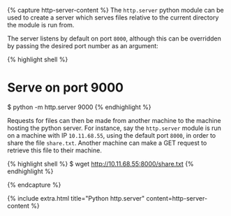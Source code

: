 {% capture http-server-content %}
The `http.server` python module can be used to create a server which serves files relative to the current directory the module is run from.

The server listens by default on port `8000`, although this can be overridden by passing the desired port number as an argument:

{% highlight shell %}
# Serve on port 9000
$ python -m http.server 9000
{% endhighlight %}

Requests for files can then be made from another machine to the machine hosting the python server. For instance, say the `http.server` module is run on a machine with IP `10.11.68.55`, using the default port `8000`, in order to share the file `share.txt`. Another machine can make a GET request to retrieve this file to their machine.

{% highlight shell %}
$ wget http://10.11.68.55:8000/share.txt
{% endhighlight %}

{% endcapture %}

{% include extra.html title="Python http.server"  content=http-server-content %}
